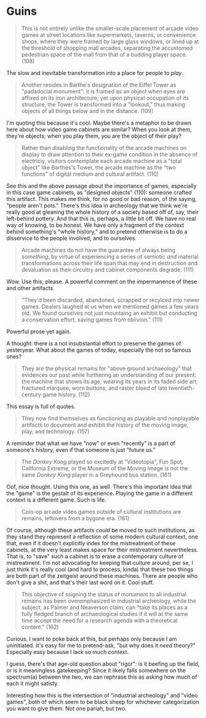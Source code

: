 # Guins

> This is not entirely unlike the smaller-scale placement of arcade
> video games at street locations like supermarkets, taverns, or
> convenience shops, where they were framed by large glass windows, or
> lined up at the threshold of shopping mall arcades, separating the
> accustomed pedestrian space of the mall from that of a budding player
> space. (108)

The slow and inevitable transformation into a place for people to
_play_.

> Another resides in Barthe's designation of the Eiffel Tower as
> "padadocial monument": it is framed as an object when eyes are affixed
> on its iron architecture, yet upon physical occupation of its
> structure, the Tower is transformed into a "lookout," thus making
> objects of all things below and in the distance. (109)

I'm quoting this because it's cool. Maybe there's a metaphor to be drawn
here about how video game cabinets are similar? When you look at them,
they're objects; when you play them, you are the object of their play?

> Rather than disabling the functionality of the arcade machines on
> display to draw attention to their ex-game condition in the absence of
> electriciy, visitors contemplate each arcade machine as a "total
> object" like Barthes's Tower, the arcade machine as the "two
> functions" of digital medium and cultural artifact. (110)

See this and the above passage about the importance of games, especially
in this case game cabinets, as "designed objects" (110): someone crafted
this artifact. This makes me think, for no good or bad reason, of the
saying, "people aren't pots." There's this idea in archeology that we
think we're really good at gleaning the whole history of a society based
off of, say, their left-behind pottery. And that this is, perhaps, a
little bit off. We have no real way of knowing, to be honest. We have
only a fragment of the context behind something's "whole history," and
to pretend otherwise is to do a disservice to the people involved, and
to ourselves.

> Arcade machines do not have the guarantee of always being _something_,
> by virtue of experiencing a series of semiotic _and_ material
> transformations across their life span that may end in destruction and
> devaluation as their circuitry and cabinet components degrade. (111)

Wow. Use this, please. A powerful comment on the impermanence of these
and other artifacts.

> "They'd been discarded, abandoned, scrapped or recylced into newer
> games. Dealers laughed at us when we mentioned games a few years old.
> We found ourselves not just mountaing an exhibit but conducting a
> conservation effort, saving games from oblivion." (111)

Powerful prose yet again.

A thought: there is a not insubstantial effort to preserve the games of
yesteryear. What about the games of today, especially the not so famous
ones?

> They are the physical remains for "above ground archaeology" that
> evidences our past while furthering an understanding of our present:
> the machine that shows its age, wearing its years in its faded side
> art, fractured marquee, worn buttons, and raster bleed of late
> twentieth-century game history. (112)

This essay is full of quotes.

> They now find themselves as functioning as playable and nonplayable
> artifacts to document and exhibit the history of the moving image,
> play, and technology. (157)

A reminder that what we have "now" or even "recently" is a part of
someone's history, even if that someone is just "future us."

> The _Donkey Kong_ played so excitedly at "Videotopia", Fun Spot,
> California Extreme, or the Museum of the Moving Image is not the same
> _Donkey Kong_ player in a Greyhound bus station. (161)

Oof, nice thought. Using this one, as well. There's this important idea
that the "game" is the gestalt of its experience. Playing the game in a
different context is a different game. Such is life.

> Coin-op arcade video games outside of cultural institutions are
> remains, leftovers from a bygone era. (161)

Of course, although these artifacts _could_ be moved to such
institutions, as they stand they represent a reflection of some modern
cultural context, one that, even if it doesn't explicitly index for the
mistreatment of these cabinets, at the very least makes space for their
mistreatment nevertheless. That is, to "save" such a cabinet is to erase
a contemporary culture of mistreatment. I'm not advocating for keeping
that culture around, per se, I just think it's really cool (and hard to
process, kinda) that these two things are both part of the zeitgeist
around these machines. There are people who don't give a shit, and
that's their last word on it. Cool stuff.

> This objective of ssigning the status of monument to all industrial
> remains has been overemphasized in industrial archeology, while the
> subject, as Palmer and Neaverson claim, can "take its places as a
> fully fledged branch of archaeological studies if it will at the same
> time accept the need for a research agenda with a theoretical
> content." (162)

Curious. I want to poke back at this, but perhaps only because I am
uninitiated. It's easy for me to pretend-ask, "but why does it _need_
theory?" Especially easy because I lack so much context.

I guess, there's that age-old question about "rigor": is it beefing up
the field, or is it meaningless gatekeeping? Since it likely falls
somewhere on the spectrum(a) between the two, we can rephrase this as
asking how much of each it might satisfy.

Interesting how this is the intersection of "industrial archeology" and
"video games", both of which seem to be black sheep for whichever
categorization you want to give them. Not one pariah, but two.
